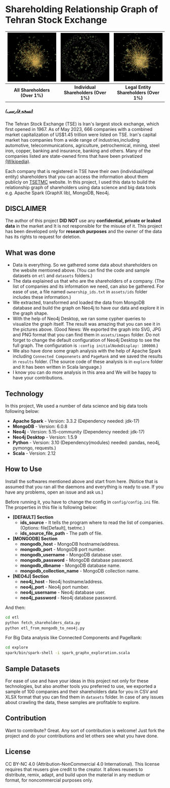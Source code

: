 # Shareholding Relationship Graph of Tehran Stock Exchange

|![](assets/images/graph_all_shareholders_small.jpg)|![](assets/images/graph_haghighi_shareholders_small.jpg)|![](assets/images/graph_hoghoghi_shareholders_small.jpg)
| :----------------------------: | :----------------------------: | :-----------------------------: 
|**All Shareholders (Over 1%)**  |**Individual Shareholders (Over 1%)**|**Legal Entity Shareholders (Over 1%)**
##### [(نسخه فارسی)](README-fa.md)
The Tehran Stock Exchange (TSE) is Iran's largest stock exchange, which first opened in 1967. As of May 2023, 666 companies with a combined market capitalization of US$1.45 trillion were listed on TSE. Iran's capital market has companies from a wide range of industries,including automotive, telecommunications, agriculture, petrochemical, mining, steel iron, copper, banking and insurance, banking and others. Many of the companies listed are state-owned firms that have been privatized [(Wikipedia)](https://en.wikipedia.org/wiki/Tehran_Stock_Exchange).

Each company that is registered in TSE have their own (individual/legal entity) shareholders that you can access the information about them publicly on [TSETMC](https://tsetmc.com/) website. In this project, I used this data to build the relationship graph of shareholders using data science and big data tools e.g. Apache Spark (GraphX lib), MongoDB, Neo4j.

## DISCLAIMER
The author of this project **DID NOT** use any **confidential, private or leaked data** in the market and It is not responsible for the misuse of it. This project has been developed only for **research purposes** and the owner of the data has its rights to request for deletion.

## What was done

- Data is everything. So we gathered some data about shareholders on the website mentioned above. (You can find the code and sample datasets on `etl` and `datasets` folders.)
- The data explained us that who are the shareholders of a company. (The list of companies and its information we need, can also be gathered. For ease of use, a file named `ownership_ids.txt` in `assets/ids` folder includes these information.)
- We extracted, transformed and loaded the data from MongoDB database and build the graph on Neo4j to have our data and explore it in the graph shape.
- With the help of Neo4j Desktop, we ran some cypher queries to visualize the graph itself. The result was amazing that you can see it in the pictures above. (Good News: We exported the graph into SVG, JPG and PNG format that you can find them in `assets/images` folder. Do not forget to change the default configuration of Neo4j Desktop to see the full graph. The configuration is `:config initialNodeDisplay: 100000`.)
- We also have done some graph analysis with the help of Apache Spark including `Connected Componenets` and `PageRank` and we saved the results in `results` folder. (The source code of these analysis is in `explore` folder and It has been written in Scala language.)
- I know you can do more analysis in this area and We will be happy to have your contributions.

## Technology

In this project, We used a number of data science and big data tools following below:

- **Apache Spark** - Version: 3.3.2 (Dependency needed: jdk-17)
- **MongoDB** - Version: 6.0.8
- **Neo4j** - Version: 5.15-community (Dependency needed: jdk-17)
- **Neo4j Desktop** - Version: 1.5.9
- **Python** - Version: 3.10 (Dependency(modules) needed: pandas, neo4j, pymongo, requests.)
- **Scala** - Version: 2.12

## How to Use

Install the softwares mentioned above and start from here. (Notice that is assumed that you ran all the daemons and everything is ready to use. If you have any problems, open an issue and ask us.)

Before running it, you have to change the config in `config/config.ini` file. The properties in this file is following below:
- **[DEFAULT] Section**
  - **ids_source** - It tells the program where to read the list of companies. (Options: file[Default], tsetmc.)
  - **ids_source_file_path** - The path of file.
- **[MONGODB] Section**
  - **mongodb_host** - MongoDB hostname/address.
  - **mongodb_port** - MongoDB port number.
  - **mongodb_username** - MongoDB database user.
  - **mongodb_password** - MongoDB database password.
  - **mongodb_dbname** - MongoDB database name.
  - **mongodb_collection_name** - MongoDB collection name.
- **[NEO4J] Section**
  - **neo4j_host** - Neo4j hostname/address.
  - **neo4j_port** - Neo4j port number.
  - **neo4j_username** - Neo4j database user.
  - **neo4j_password** - Neo4j database password.

And then:
```sh
cd etl
python fetch_shareholders_data.py
python etl_from_mongodb_to_neo4j.py
```

For Big Data analysis like Connected Components and PageRank:

```sh
cd explore
spark/bin/spark-shell -i spark_graphx_exploration.scala
```

## Sample Datasets

For ease of use and have your ideas in this project not only for these technologies, but also another tools you preferred to use, we exported a sample of 100 companies and their shareholders data for you in CSV and XLSX format that you can find them in `datasets` folder. In case of any issues about crawling the data, these samples are profitable to explore.

## Contribution

Want to contribute? Great. Any sort of contribution is welcome! Just fork the project and do your contributions and let others see what you have done.

## License
CC BY-NC 4.0 (Attribution-NonCommercial 4.0 International). This license requires that reusers give credit to the creator. It allows reusers to distribute, remix, adapt, and build upon the material in any medium or format, for noncommercial purposes only. 
